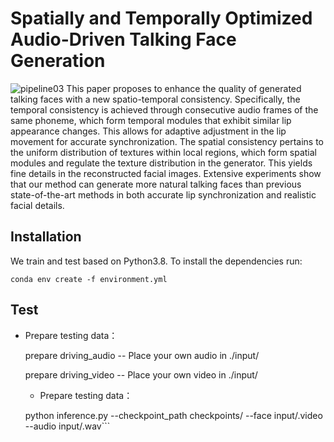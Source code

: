 # **Spatially and Temporally Optimized Audio-Driven Talking Face Generation**
![pipeline03](https://github.com/donge1024/TalkingFace/assets/114487375/1b58d2ac-b59e-40a5-990c-92b53a197881)
This paper proposes to enhance the quality of generated talking faces  with a new spatio-temporal consistency. Specifically, the temporal consistency is achieved through consecutive audio frames of the same phoneme, which form temporal modules that exhibit similar lip appearance changes. This allows for adaptive adjustment in the lip movement for accurate synchronization.
The spatial consistency pertains to the uniform distribution of textures within local regions, which form spatial modules and regulate the texture distribution in the generator. This yields fine details in the reconstructed facial images. Extensive experiments show that our method can generate more natural talking faces than previous state-of-the-art methods in both accurate lip synchronization and realistic facial details.
## **Installation**
We train and test based on Python3.8. To install the dependencies run:

```conda env create -f environment.yml```

## **Test**
- Prepare testing data：

  prepare driving_audio -- Place your own audio in ./input/

  prepare driving_video -- Place your own video in ./input/

  - Prepare testing data：

  python inference.py --checkpoint_path checkpoints/ --face input/.video --audio input/.wav```

